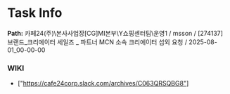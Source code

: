# Task Info

**Path:** 카페24(주)\본사사업장\[CG]MI본부\Y쇼핑센터팀\운영1 / msson / [274137] 브랜드_크리에이터 세일즈 _ 파트너 MCN 소속 크리에이터 섭외 요청 / 2025-08-01_00-00-00

### WIKI
- ["https://cafe24corp.slack.com/archives/C063QRSQBG8"]

